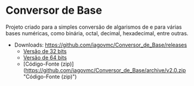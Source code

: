 # Conversor de Base

Projeto criado para a simples conversão de algarismos de e para várias bases numéricas, como binária, octal, decimal, hexadecimal, entre outras.

* Downloads: https://github.com/iagovmc/Conversor_de_Base/releases
   * [Versão de 32 bits](https://github.com/iagovmc/Conversor_de_Base/releases/download/v2.0/Conversor.de.Base.x86.exe "Versão de 32 bits")
   * [Versão de 64 bits](https://github.com/iagovmc/Conversor_de_Base/releases/download/v2.0/Conversor.de.Base.x64.exe "Versão de 64 bits")
   * [Código-Fonte (zip)] (https://github.com/iagovmc/Conversor_de_Base/archive/v2.0.zip "Código-Fonte (zip)")